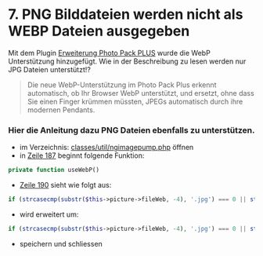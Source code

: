 # 7. PNG Bilddateien werden nicht als WEBP Dateien ausgegeben

Mit dem Plugin [Erweiterung Photo Pack PLUS](https://www.siquando.de/pro-web/erweiterungen/photo-pack/) wurde die WebP Unterstützung hinzugefügt. Wie in der Beschreibung zu lesen werden nur JPG Dateien unterstützt!?

> Die neue WebP-Unterstützung im Photo Pack Plus erkennt automatisch, ob Ihr Browser WebP unterstützt, und ersetzt, ohne dass Sie einen Finger krümmen müssten, JPEGs automatisch durch ihre modernen Pendants.

### Hier die Anleitung dazu PNG Dateien ebenfalls zu unterstützen.

- im Verzeichnis: [classes/util/ngimagepump.php](classes/util/ngimagepump.php) öffnen
- in [Zeile 187](classes/util/ngimagepump.php#L187) beginnt folgende Funktion:   
```php
private function useWebP()
```
- [Zeile 190](classes/util/ngimagepump.php#L190) sieht wie folgt aus:
```php
if (strcasecmp(substr($this->picture->fileWeb, -4), '.jpg') === 0 || strcasecmp(substr($this->picture->fileWeb, -5), '.jpeg') === 0) {...}
```
- wird erweitert um:
```php
if (strcasecmp(substr($this->picture->fileWeb, -4), '.jpg') === 0 || strcasecmp(substr($this->picture->fileWeb, -5), '.jpeg') === 0 || strcasecmp(substr($this->picture->fileWeb, -4), '.png') === 0) {...}
```
- speichern und schliessen
